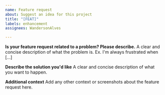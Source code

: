 ```yaml
---
name: Feature request
about: Suggest an idea for this project
title: "[FEAT]"
labels: enhancement
assignees: WandersonAlves

---
```


**Is your feature request related to a problem? Please describe.**
A clear and concise description of what the problem is. Ex. I'm always frustrated when [...]

**Describe the solution you'd like**
A clear and concise description of what you want to happen.

**Additional context**
Add any other context or screenshots about the feature request here.

